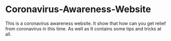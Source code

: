 # Coronavirus-Awareness-Website
This is a coronavirus awareness website. It show that how can you get relief from coronavirus in this time. As well as It contains some tips and tricks at all.
